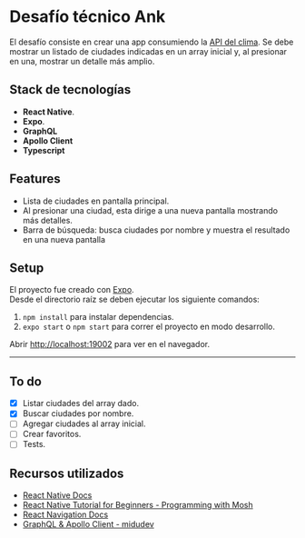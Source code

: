 # Desafío técnico Ank

El desafío consiste en crear una app consumiendo la [API del clima](https://graphql-weather-api.herokuapp.com/.). Se debe mostrar un listado de ciudades indicadas en un array inicial y, al presionar en una, mostrar un detalle más amplio.

## Stack de tecnologías

- **React Native**.
- **Expo**.
- **GraphQL**
- **Apollo Client**
- **Typescript**

## Features

- Lista de ciudades en pantalla principal.
- Al presionar una ciudad, esta dirige a una nueva pantalla mostrando más detalles.
- Barra de búsqueda: busca ciudades por nombre y muestra el resultado en una nueva pantalla

## Setup

El proyecto fue creado con [Expo](https://docs.expo.dev/).  
Desde el directorio raíz se deben ejecutar los siguiente comandos:

1.  `npm install` para instalar dependencias.
2.  `expo start` o `npm start` para correr el proyecto en modo desarrollo.

Abrir [http://localhost:19002](http://localhost:19002/) para ver en el navegador.

---

## To do

- [x] Listar ciudades del array dado.
- [x] Buscar ciudades por nombre.
- [ ] Agregar ciudades al array inicial.
- [ ] Crear favoritos.
- [ ] Tests.

## Recursos utilizados

- [React Native Docs](https://reactnative.dev)
- [React Native Tutorial for Beginners - Programming with Mosh](https://youtu.be/0-S5a0eXPoc)
- [React Navigation Docs](https://reactnavigation.org/)
- [GraphQL & Apollo Client - midudev](https://youtu.be/sVFocedf-iU)
